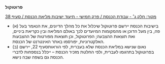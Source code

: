 **פרוטוקול**

[מקור: חלק ג׳ - עבודת הכנסת / פרק חמישי - תיעוד ישיבות מליאת הכנסת / סעיף 38](https://he.wikisource.org/wiki/תקנון_הכנסת#סעיף_38)

 * (א) בישיבות הכנסת יירשם פרוטוקול שיכלול את כל מהלך הדיונים, את הנאמר בעל פה, בין מעל הדוכן או מהמקומות המיועדים לכך באולם המליאה ובין כקריאת ביניים, ואת תוצאות ההצבעה; הפרוטוקול, וכן תוצאות מפורטות של ההצבעות האלקטרוניות, יפורסמו באתר האינטרנט של הכנסת.
 * (ב) נאום שנישא במליאת הכנסת שלא בעברית, לפי הוראותסעיף 22, יירשם בפרוטוקול בתרגומו לעברית, ולפי החלטת מזכיר הכנסת – ייכלל בנספחות לדברי הכנסת גם בשפה שבה נישא.